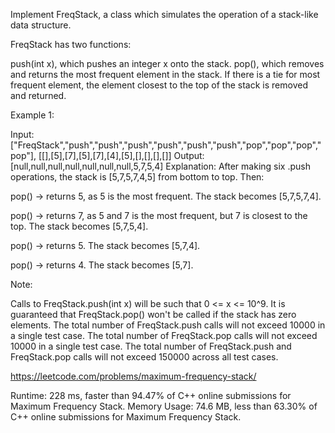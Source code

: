 Implement FreqStack, a class which simulates the operation of a stack-like data structure.

FreqStack has two functions:

push(int x), which pushes an integer x onto the stack.
pop(), which removes and returns the most frequent element in the stack.
If there is a tie for most frequent element, the element closest to the top of the stack is removed and returned.
 

Example 1:

Input: 
["FreqStack","push","push","push","push","push","push","pop","pop","pop","pop"],
[[],[5],[7],[5],[7],[4],[5],[],[],[],[]]
Output: [null,null,null,null,null,null,null,5,7,5,4]
Explanation:
After making six .push operations, the stack is [5,7,5,7,4,5] from bottom to top.  Then:

pop() -> returns 5, as 5 is the most frequent.
The stack becomes [5,7,5,7,4].

pop() -> returns 7, as 5 and 7 is the most frequent, but 7 is closest to the top.
The stack becomes [5,7,5,4].

pop() -> returns 5.
The stack becomes [5,7,4].

pop() -> returns 4.
The stack becomes [5,7].
 

Note:

Calls to FreqStack.push(int x) will be such that 0 <= x <= 10^9.
It is guaranteed that FreqStack.pop() won't be called if the stack has zero elements.
The total number of FreqStack.push calls will not exceed 10000 in a single test case.
The total number of FreqStack.pop calls will not exceed 10000 in a single test case.
The total number of FreqStack.push and FreqStack.pop calls will not exceed 150000 across all test cases.

https://leetcode.com/problems/maximum-frequency-stack/

Runtime: 228 ms, faster than 94.47% of C++ online submissions for Maximum Frequency Stack.
Memory Usage: 74.6 MB, less than 63.30% of C++ online submissions for Maximum Frequency Stack.
